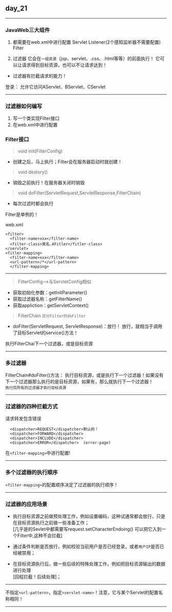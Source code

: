 ## day_21
---

### JavaWeb三大组件

1. 都需要在web.xml中进行配置
Servlet
Listener(2个感知监听器不需要配置)
Filter

2. 过滤器
  它会在`一组资源`（jsp、servlet、.css、.html等等）的前面执行！
  它可以让请求得到目标资源，也可以不让请求达到！
  * 过滤器有拦截请求的能力！

登录：
允许它访问AServlet、BServlet、CServlet

-------------------------------

### 过滤器如何编写

1. 写一个类实现Filter接口
2. 在web.xml中进行配置

### Filter接口

>void init(FilterConfig)
  * 创建之后，马上执行；Filter会在服务器启动时就创建！
>void destory()
  * 销毁之前执行！在服务器关闭时销毁
>void doFilter(ServletRequest,ServletResponse,FilterChain)
  * 每次过滤时都会执行

Filter是单例的！

web.xml  
```
<filter>
  <filter-name>xxx</filter-name>
  <filter-class>类名.AFitler</fitler-class>
</servlet>
<fitler-mapping>
  <filter-name>xxx</filter-name>
  <url-pattern>/*</url-pattern>
  </filter-mapping>
```
-------------------------------

>FilterConfig-->与ServletConfig相似
  * 获取初始化参数：getInitParameter()
  * 获取过滤器名称：getFilterName()
  * 获取appliction：getServletContext()

>FilterChain  `区分Filter的doFilter`
  * doFilter(ServletRequest, ServletResponse)：放行！
  放行，就相当于调用了目标Servlet的service()方法！  

  执行FilterChai下一个过滤器，或是目标资源

-------------------------------



### 多过滤器

FilterChain#doFilter()方法：
  执行目标资源，或是执行下一个过滤器！如果没有下一个过滤器那么执行的是目标资源，如果有，那么就执行下一个过滤器！  
`执行完所有的过滤器才执行目标资源`


-------------------------------

### 过滤器的四种拦截方式

  请求转发包含错误

```
  <dispatcher>REQUEST</dispatcher>默认的！
  <dispatcher>FORWARD</dispatcher>
  <dispatcher>INCLUDE</dispatcher>
  <dispatcher>ERROR</dispatcher>  (error-page)
```
在`<filter-mapping>`中进行配置!


-------------------------------

### 多个过滤器的执行顺序

`<filter-mapping>`的配置顺序决定了过滤器的执行顺序！  

----  
### 过滤器的应用场景  

* 执行目标资源之前做预处理工作，例如设置编码，这种试通常都会放行，只是在目标资源执行之前做一些准备工作；  
[几乎是的Sevlet中都需要写request.setCharacterEndoing() 可以把它入到一个Filter中,这种不会拦截]  

* 通过条件判断是否放行，例如校验当前用户是否已经登录，或者`用户IP`是否已经被禁用；  

* 在目标资源执行后，做一些后续的特殊处理工作，例如把目标资源输出的数据进行处理  
[回程拦截！后续处理]； 

---
不指定`<url-pattern>`，指定`<servlet-name>`！注意，它与某个Servlet的配置名称相同！


---


























